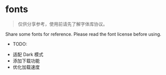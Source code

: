 # fonts

> 仅供分享参考，使用前请先了解字体库协议。

Share some fonts for reference. Please read the font license before using.

- TODO:

* 适配 Dark 模式
* 添加下载功能
* 优化加载速度
